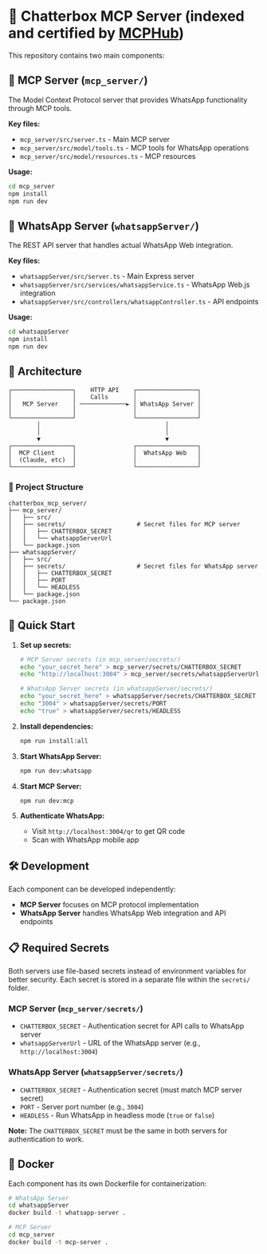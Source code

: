 # 🚀 Chatterbox MCP Server (indexed and certified by [MCPHub](https://mcphub.com/mcp-servers/Ruandv/chatterbox_mcp_server))

This repository contains two main components:

## 🤖 MCP Server (`mcp_server/`)
The Model Context Protocol server that provides WhatsApp functionality through MCP tools.

**Key files:**
- `mcp_server/src/server.ts` - Main MCP server
- `mcp_server/src/model/tools.ts` - MCP tools for WhatsApp operations
- `mcp_server/src/model/resources.ts` - MCP resources

**Usage:**
```bash
cd mcp_server
npm install
npm run dev
```

## 📱 WhatsApp Server (`whatsappServer/`)
The REST API server that handles actual WhatsApp Web integration.

**Key files:**
- `whatsappServer/src/server.ts` - Main Express server
- `whatsappServer/src/services/whatsappService.ts` - WhatsApp Web.js integration
- `whatsappServer/src/controllers/whatsappController.ts` - API endpoints

**Usage:**
```bash
cd whatsappServer
npm install
npm run dev
```

## 🔧 Architecture

```
┌─────────────────┐    HTTP API    ┌─────────────────┐
│                 │    Calls       │                 │
│   MCP Server    │ ─────────────► │ WhatsApp Server │
│                 │                │                 │
└─────────────────┘                └─────────────────┘
        │                                   │
        │                                   │
        ▼                                   ▼
┌─────────────────┐                ┌─────────────────┐
│  MCP Client     │                │  WhatsApp Web   │
│  (Claude, etc)  │                │                 │
└─────────────────┘                └─────────────────┘
```

### 📁 Project Structure

```
chatterbox_mcp_server/
├── mcp_server/
│   ├── src/
│   ├── secrets/                    # Secret files for MCP server
│   │   ├── CHATTERBOX_SECRET
│   │   └── whatsappServerUrl
│   └── package.json
├── whatsappServer/
│   ├── src/
│   ├── secrets/                    # Secret files for WhatsApp server
│   │   ├── CHATTERBOX_SECRET
│   │   ├── PORT
│   │   └── HEADLESS
│   └── package.json
└── package.json
```

## 🚀 Quick Start

1. **Set up secrets:**
   ```bash
   # MCP Server secrets (in mcp_server/secrets/)
   echo "your_secret_here" > mcp_server/secrets/CHATTERBOX_SECRET
   echo "http://localhost:3004" > mcp_server/secrets/whatsappServerUrl
   
   # WhatsApp Server secrets (in whatsappServer/secrets/)
   echo "your_secret_here" > whatsappServer/secrets/CHATTERBOX_SECRET
   echo "3004" > whatsappServer/secrets/PORT
   echo "true" > whatsappServer/secrets/HEADLESS
   ```

2. **Install dependencies:**
   ```bash
   npm run install:all
   ```

3. **Start WhatsApp Server:**
   ```bash
   npm run dev:whatsapp
   ```

4. **Start MCP Server:**
   ```bash
   npm run dev:mcp
   ```

5. **Authenticate WhatsApp:**
   - Visit `http://localhost:3004/qr` to get QR code
   - Scan with WhatsApp mobile app

## 🛠️ Development

Each component can be developed independently:

- **MCP Server** focuses on MCP protocol implementation
- **WhatsApp Server** handles WhatsApp Web integration and API endpoints

## 📋 Required Secrets

Both servers use file-based secrets instead of environment variables for better security. Each secret is stored in a separate file within the `secrets/` folder.

### MCP Server (`mcp_server/secrets/`)
- `CHATTERBOX_SECRET` - Authentication secret for API calls to WhatsApp server
- `whatsappServerUrl` - URL of the WhatsApp server (e.g., `http://localhost:3004`)

### WhatsApp Server (`whatsappServer/secrets/`)
- `CHATTERBOX_SECRET` - Authentication secret (must match MCP server secret)
- `PORT` - Server port number (e.g., `3004`)
- `HEADLESS` - Run WhatsApp in headless mode (`true` or `false`)

**Note:** The `CHATTERBOX_SECRET` must be the same in both servers for authentication to work.

## 🐳 Docker

Each component has its own Dockerfile for containerization:

```bash
# WhatsApp Server
cd whatsappServer
docker build -t whatsapp-server .

# MCP Server
cd mcp_server
docker build -t mcp-server .
```
